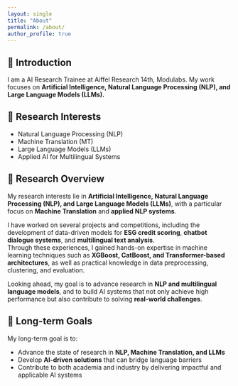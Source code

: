 ```yaml
---
layout: single
title: "About"
permalink: /about/
author_profile: true
---
```


## 🌠 Introduction
I am a AI Research Trainee at Aiffel Research 14th, Modulabs.
My work focuses on **Artificial Intelligence, Natural Language Processing (NLP), and Large Language Models (LLMs).**



## 🔬 Research Interests
- Natural Language Processing (NLP)  
- Machine Translation (MT)  
- Large Language Models (LLMs)  
- Applied AI for Multilingual Systems  



## 📑 Research Overview
My research interests lie in **Artificial Intelligence, Natural Language Processing (NLP), and Large Language Models (LLMs)**, 
with a particular focus on **Machine Translation** and **applied NLP systems**.  

I have worked on several projects and competitions, including the development of data-driven models for 
**ESG credit scoring**, **chatbot dialogue systems**, and **multilingual text analysis**.  
Through these experiences, I gained hands-on expertise in machine learning techniques such as **XGBoost, CatBoost, and Transformer-based architectures**, 
as well as practical knowledge in data preprocessing, clustering, and evaluation.  

Looking ahead, my goal is to advance research in **NLP and multilingual language models**, 
and to build AI systems that not only achieve high performance but also contribute to solving **real-world challenges**.



## 🎯 Long-term Goals
My long-term goal is to:  
- Advance the state of research in **NLP, Machine Translation, and LLMs**  
- Develop **AI-driven solutions** that can bridge language barriers  
- Contribute to both academia and industry by delivering impactful and applicable AI systems  


